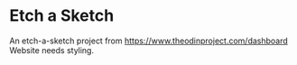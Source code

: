 # Etch a Sketch
An etch-a-sketch project from https://www.theodinproject.com/dashboard
Website needs styling.
